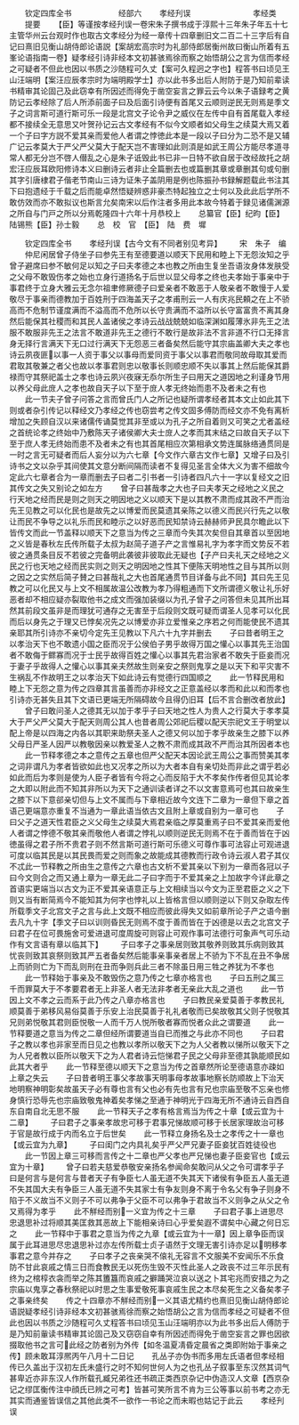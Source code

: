 　　钦定四库全书　　　　　　经部六
　　孝经刋误　　　　　　　　孝经类
　　提要
　　【臣】等谨按孝经刋误一卷宋朱子撰书成于淳熙十三年朱子年五十七主管华州云台观时作也取古文孝经分为经一章传十四章删旧文二百二十三字后有自记曰熹旧见衡山胡侍郎论语説【案胡宏高宗时为礼部侍郎居衡州故曰衡山所着有五峯论语指南一卷】疑孝经引诗非经本文初甚骇焉徐而察之始悟胡公之言为信而孝经之可疑者不但此也因以书质之沙随程可久丈【案可久程迥之字也】程答书曰顷见王山汪端明【案汪应辰孝宗时为端明殿学士】亦以此书多出后人附防于是乃知前辈读书精审其论固己及此窃幸有所因述而得免于凿空妄言之罪云云今以朱子语録考之黄防记云孝经除了后人所添前面子曰及后面引诗便有首尾又云顺则逆民无则焉是季文子之词言斯可道行斯可乐一段是北宫文子论令尹之威仪在左传中自有首尾载入孝经都不接续全无意思又叶贺孙记云古文孝经有不似今文顺者如父母生之续莫大焉又着一个子曰字方説不爱其亲而爱他人者谓之悖徳此本是一段以子曰分为二恐不是又辅广记云孝莫大于严父严父莫大于配天岂不害理如此则湏是如武王周公方能尽孝道寻常人都无分岂不啓人僣乱之心是朱子诋毁此书已非一日特不欲自居于改经故托之胡宏汪应辰耳欧阳修诗本义曰删诗云者非止全篇删去也或篇删其章或章删其句或句删其字引唐棣君子偕老节南山三诗为证朱子盖阴用是例也陈振孙书録解题载此书注其下曰抱遗经于千载之后而能卓然悟疑辨惑非豪杰特起独立之士何以及此此后学所不敢仿效而亦不敢拟议也斯言允矣南宋以后作注者多用此本故今特着于録见诸儒渊源之所自与门戸之所以分焉乾隆四十六年十月恭校上
　　总纂官【臣】纪昀【臣】陆锡熊【臣】孙士毅
　　总　校　官　【臣】　陆　费　墀








　　钦定四库全书
　　孝经刋误【古今文有不同者别见考异】
　　宋　朱子　编
　　仲尼闲居曾子侍坐子曰参先王有至德要道以顺天下民用和睦上下无怨汝知之乎曾子避席曰参不敏何足以知之子曰夫孝德之本也教之所由生复坐吾语汝身体发肤受之父母不敢毁伤孝之始也立身行道扬名于后世以显父母孝之终也夫孝始于事亲中于事君终于立身大雅云无念尔祖聿修厥德子曰爱亲者不敢恶于人敬亲者不敢慢于人爱敬尽于事亲而德教加于百姓刑于四海盖天子之孝甫刑云一人有庆兆民頼之在上不骄高而不危制节谨度满而不溢高而不危所以长守贵满而不溢所以长守富富贵不离其身然后能保其社稷而和其民人盖诸侯之孝诗云战战兢兢如临深渊如履薄氷非先王之法服不敢服非先王之法言不敢道非先王之德行不敢行是故非法不言非道不行口无择言身无择行言满天下无口过行满天下无怨恶三者备矣然后能守其宗庙盖卿大夫之孝也诗云夙夜匪以事一人资于事父以事母而爱同资于事父以事君而敬同故母取其爱而君取其敬兼之者父也故以孝事君则忠以敬事长则顺忠顺不失以事其上然后能保其爵禄而守其祭祀盖士之孝也诗云夙兴夜寐无忝尔所生子曰用天之道因地之利谨身节用以养父母此庻人之孝也故自天子以下至于庻人孝无终始而患不及者未之有也
　　此一节夫子曾子问答之言而曾氏门人之所记也疑所谓孝经者其本文止如此其下则或者杂引传记以释经文乃孝经之传也窃尝考之传文固多傅防而经文亦不免有离析增加之失顾自汉以来诸儒传诵莫觉其非至或以为孔子之所自着则又可笑之尤者盖经之首统论孝之终始中乃敷陈天子诸侯卿大夫士庻人之孝而其末结之曰故自天子以下至于庶人孝无终始而患不及者未之有也其首尾相应次第相承文势连属脉络通贯同是一时之言无可疑者而后人妄分以为六七章【今文作六章古文作七章】又增子曰及引诗书之文以杂乎其间使其文意分断间隔而读者不复得见圣言全体大义为害不细故今定此六七章者合为一章而删去子曰者二引书者一引诗者四凡六十一字以复经文之旧其传文之失又别论之如左方
　　曾子曰甚哉孝之大也子曰夫孝天之经地之义民之行天地之经而民是则之则天之明因地之义以顺天下是以其教不肃而成其政不严而治先王见教之可以化民也是故先之以博爱而民莫遗其亲陈之以德义而民兴行先之以敬让而民不争导之以礼乐而民和睦示之以好恶而民知禁诗云赫赫师尹民具尔瞻此以下皆传文而此一节盖释以顺天下之意当为传之三章而今失其次矣但自其章首以至因地之义皆是春秋左氏传所载子太叔为赵简子道子产之言惟易礼字为孝字而文势反不若彼之通贯条目反不若彼之完备明此袭彼非彼取此无疑也【子产曰夫礼天之经地之义民之行也天地之经而民实则之则天之明因地之性其下便陈天明地性之目与其所以则之因之之实然后简子賛之曰甚哉礼之大也首尾通贯节目详备与此不同】其曰先王见教之可以化民又与上文不相属故温公改教为孝乃得粗通而下文所谓德义敬让礼乐好恶者却不相应疑亦裂取他书之成文而强加装缀以为孔子曾子之问答但未见其所出耳然其前段文虽非是而理犹可通存之无害至于后段则文既可疑而谓圣人见孝可以化民而后以身先之于理又已悖矣况先之以博爱亦非立爱惟亲之序若之何而能使民不遗其亲耶其所引诗亦不亲切今定先王见教以下凡六十九字并删去
　　子曰昔者明王之以孝治天下也不敢遗小国之臣而况于公侯伯子男乎故得万国之懽心以事其先王治国者不敢侮于鳏寡而况于士民乎故得百姓之懽心以事其先君治家者不敢失于臣妾而况于妻子乎故得人之懽心以事其亲夫然故生则亲安之祭则鬼享之是以天下和平灾害不生祸乱不作故明王之以孝治天下如此诗云有觉德行四国顺之
　　此一节释民用和睦上下无怨之意为传之四章其言虽善而亦非经文之正意盖经以孝而和此以和而孝也引诗亦无甚失且其下文语已更端无所隔碍故今且得仍旧耳【后不言合删改者放此】
　　曾子曰敢问圣人之德其无以加于孝乎子曰天地之性人为贵人之行莫大于孝孝莫大于严父严父莫大于配天则周公其人也昔者周公郊祀后稷以配天宗祀文王于明堂以配上帝是以四海之内各以其职来助祭夫圣人之德又何以加于孝乎故亲生之膝下以养父母日严圣人因严以教敬因亲以教爱圣人之教不肃而成其政不严而治其所因者本也
　　此一节释孝德之本之意传之五章也但严父配天本因论武王周公之事而赞美其孝之词非谓凡为孝者皆欲如此也又况孝之所以为大者本自有亲切处而非此之谓乎若必如此而后为孝则是使为人臣子者皆有今将之心而反陷于大不孝矣作传者但见其论孝之大即以附此而不知其非所以为天下之通训读者详之不以文害意焉可也其曰故亲生之膝下以下意郤亲切但与上文不属而与下章相近故今文连下二章为一章但下章之首语己更端意亦重复不当通为一章此语当依古文且附上章或自别为一章可也
　　子曰父子之道天性君臣之义父母生之续莫大焉君亲临之厚莫重焉子曰不爱其亲而爱他人者谓之悖德不敬其亲而敬他人者谓之悖礼以顺则逆民无则焉不在于善而皆在于凶徳虽得之君子所不贵君子则不然言斯可道行斯可乐德义可尊作事可法容止可观进退可度以临其民是以其民畏而爱之则而象之故能成其德教而行政令诗云淑人君子其仪不忒此一节释教之所由生之意传之六章也古文析不爱其亲以下别为一章而各冠以子曰今文则合之而又通上章为一章无此二子曰字而于不爱其亲之上加故字今详此章之首语实更端当以古文为正不爱其亲语意正与上文相续当以今文为正至君臣之义之下则又当有断简焉今不能知其为何字也悖礼以上皆格言但以顺则逆以下则又杂取左传所载季文子北宫文子之言与此上文既不相应而彼此得失又如前章所论子产之语今删去凡九十字【季文子曰以训则昏民无则焉不度于善而皆在于凶德是以去之北宫文子曰君子在位可畏施舍可爱进退可度周旋可则容止可观作事可法德行可象声气可乐动作有文言语有章以临其下】
　　子曰孝子之事亲居则致其敬养则致其乐病则致其忧丧则致其哀祭则致其严五者备矣然后能事亲事亲者居上不骄为下不乱在丑不争居上而骄则亡为下而乱则刑在丑而争则兵此三者不除虽日用三牲之养犹为不孝也
　　此一节释始于事亲及不敢毁伤之意乃传之七章亦格言也
　　子曰五刑之属三千而罪莫大于不孝要君者无上非圣人者无法非孝者无亲此大乱之道也
　　此一节因上文不孝之云而系于此乃传之八章亦格言也
　　子曰教民亲爱莫善于孝教民礼顺莫善于弟移风易俗莫善于乐安上治民莫善于礼礼者敬而已矣故敬其父则子悦敬其兄则弟悦敬其君则臣悦敬一人而千万人悦所敬者寡而悦者众此之谓要道
　　此一节释要道之意当为传之二章但经所谓要道当自已而推之与此亦不同也
　　子曰君子之教以孝也非家至而日见之也教以孝所以敬天下之为人父者教以悌所以敬天下之为人兄者教以臣所以敬天下之为人君者诗云恺悌君子民之父母非至德其孰能顺民如此其大者乎
　　此一节释至德以顺天下之意当为传之首章然所论至德语意亦疎如上章之失云
　　子曰昔者明王事父孝故事天明事母孝故事地察长防顺故上下治天地明察神明彰矣故虽天子必有尊也言有父也必有先也言有兄也宗庙至敬不忘亲也修身慎行恐辱先也宗庙致敬鬼神着矣孝悌之至通于神明光于四海无所不通诗云自西自东自南自北无思不服
　　此一节释天子之孝有格言焉当为传之十章【或云宜为十二章】
　　子曰君子之事亲孝故忠可移于君事兄悌故顺可移于长居家理故治可移于官是故行成于内而名立于后世矣
　　此一节释立身扬名及士之孝传之十一章也【或云宜为九章】
　　子曰闺门之内具礼矣乎严父严兄妻子臣妾犹百姓徒役也
　　此一节因上章三可移而言传之十二章也严父孝也严兄悌也妻子臣妾官也【或云宜为十章】
　　曾子曰若夫慈爱恭敬安亲扬名参闻命矣敢问从父之令可谓孝乎子曰是何言与是何言与昔者天子有争臣七人虽无道不失其天下诸侯有争臣五人虽无道不失其国大夫有争臣三人虽无道不失其家士有争友则身不离于令名父有争子则身不陷于不义故当不义则子不可以弗争于父臣不可以弗争于君故当不义则争之从父之令又焉得为孝乎
　　此不觧经而别一义宜为传之十三章
　　子曰君子事上进思尽忠退思补过将顺其美匡救其恶故上下能相亲诗曰心乎爱矣遐不谓矣中心藏之何日忘之
　　此一节释中于事君之意当为传之九章【或云宜为十一章】因上章争臣而误属于此耳进思尽忠退思补过亦左传所载士贞子语然于文理无害引诗亦足以明移孝事君之意今并存之
　　子曰孝子之丧亲哭不偯礼无容言不文服美不安闻乐不乐食防不甘此哀戚之情三日而食教民无以死伤生毁不灭性此圣人之政丧不过三年示民有终为之棺椁衣衾而举之陈其簠簋而哀戚之擗踊哭泣哀以送之卜其宅兆而安措之为之宗庙以鬼享之春秋祭祀以时思之生事爱敬死事哀戚生民之本尽矣死生之义备矣孝子之事亲终矣
　　传之十四章亦不觧经而别一义其语尤精约也熹旧见衡山胡侍郎论语説疑孝经引诗非经本文初甚骇焉徐而察之始悟胡公之言为信而孝经之可疑者不但此也因以书质之沙随程可久丈程答书曰顷见玉山汪端明亦以为此书多出后人傅防于是乃知前軰读书精审其论固己及又窃窃自幸有所因述而得免于凿空妄言之罪也因欲掇取他书之言可此经之防者别为外传【如冬温夏凊昏定晨省之类即附始于事亲之传】顾未敢耳淳熈丙午八月十二日记
　　孔丛子亦伪书而多用左氏语者但孝经相传已久盖出于汉初左氏未盛行之时不知何世何人为之也孔丛子叙事至东汉然其词气甚卑近亦非东汉人作所载孔臧兄弟徃还书疏正类西京杂记中伪造汉人文章【西京杂记之缪匡衡传注中顔氏已辨之可考】皆甚可笑所言不肯为三公等事以前书考之亦无其实而通鉴皆误信之其他此类不一欲作一书论之而未暇也姑记于此云
　　孝经刋误
